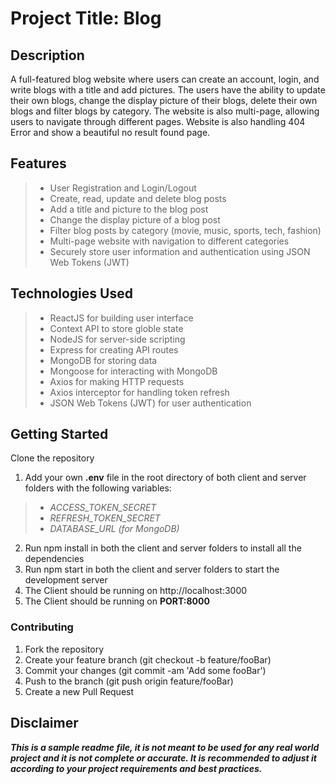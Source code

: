 # Project Title: Blog
## Description
A full-featured blog website where users can create an account, login, and write blogs with a title and add pictures. The users have the ability to update their own blogs, change the display picture of their blogs, delete their own blogs and  filter blogs by category. The website is also multi-page, allowing users to navigate through different pages. Website is also handling 404 Error and show a beautiful no result found page. 

## Features
> - User Registration and Login/Logout
> - Create, read, update and delete blog posts
> - Add a title and picture to the blog post
> - Change the display picture of a blog post
> - Filter blog posts by category (movie, music, sports, tech, fashion)
> - Multi-page website with navigation to different categories
> - Securely store user information and authentication using JSON Web Tokens (JWT)

## Technologies Used
> - ReactJS for building user interface
> - Context API to store globle state
> - NodeJS for server-side scripting
> - Express for creating API routes
> - MongoDB for storing data
> - Mongoose for interacting with MongoDB
> - Axios for making HTTP requests
> - Axios interceptor for handling token refresh
> - JSON Web Tokens (JWT) for user authentication

## Getting Started
Clone the repository
1. Add your own **.env** file in the root directory of both client and server folders with the following variables:
> - *ACCESS_TOKEN_SECRET*
> - *REFRESH_TOKEN_SECRET*
> - *DATABASE_URL (for MongoDB)*
2. Run npm install in both the client and server folders to install all the dependencies
3. Run npm start in both the client and server folders to start the development server
4. The Client should be running on http://localhost:3000
5. The Client should be running on **PORT:8000**

### Contributing
1. Fork the repository
2. Create your feature branch (git checkout -b feature/fooBar)
3. Commit your changes (git commit -am 'Add some fooBar')
4. Push to the branch (git push origin feature/fooBar)
5. Create a new Pull Request


## Disclaimer
***This is a sample readme file, it is not meant to be used for any real world project and it is not complete or accurate. It is recommended to adjust it according to your project requirements and best practices.***